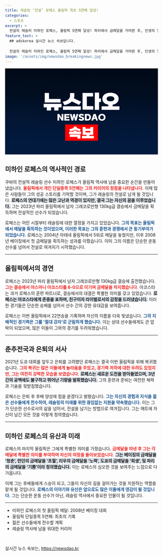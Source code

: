 ```yaml
---
title: 레슬링 ‘전설’ 로페스 올림픽 최초 5연패 달성!
categories:
  - 스포츠
excerpt: >
  전설의 레슬러 미하인 로페스, 올림픽 5연패 달성! 파리에서 금메달을 거머쥔 후, 인생의 일부를 매트에 남기며 감격의 은퇴를 선언했다. 그의 꿈은 이제 젊은 선수들에게로!
feature_text: >
  ## adskorea 실시간 뉴스 속보입니다.

  전설의 레슬러 미하인 로페스, 올림픽 5연패 달성! 파리에서 금메달을 거머쥔 후, 인생의 일부를 매트에 남기며 감격의 은퇴를 선언했다. 그의 꿈은 이제 젊은 선수들에게로!
image: '/assets/img/newsdao_breakingnews.jpg'
---
```


<p><img src="/assets/img/newsdao_breakingnews.jpg" alt="adskorea 속보" /></p>

<h2 data-ke-size="size26">미하인 로페스의 역사적인 경로</h2>

<p data-ke-size="size16">쿠바의 전설적 레슬링 선수 미하인 로페스가 올림픽 역사에 남을 중요한 순간을 만들어냈습니다. <b><span style="color: #ee2323;">올림픽에서 개인 단일종목 5연패는 그의 커리어의 정점을 나타냅니다.</span></b> 이제 많은 사람들이 그의 성공 스토리를 기억할 것이며, 그가 레슬링의 전설로 남게 될 것입니다. <b><span style="background-color: #21538527;">로페스의 연대기에는 많은 고난과 역경이 있지만, 결국 그는 자신의 꿈을 이루었습니다.</span></b> 그는 2023년 파리 올림픽에서 남자 그레코로만형 130kg급 결승에서 금메달을 획득하며 전설적인 선수가 되었습니다.</p>

<p data-ke-size="size16">로페스는 어린 시절부터 레슬링에 대한 열정을 가지고 있었습니다. <b><span style="color: #1a5490;">그의 목표는 올림픽에서 메달을 획득하는 것이었으며, 이러한 목표는 그의 훈련과 경쟁에서 큰 동기부여가 되었습니다.</span></b> 로페스는 2004년 아테네 올림픽에서 5위로 메달을 놓쳤지만, 이후 2008년 베이징에서 첫 금메달을 획득하는 성과를 이뤘습니다. 이미 그의 이름은 단순한 운동 선수를 넘어서 전설로 여겨지기 시작했습니다.</p>

<hr>

<h2 data-ke-size="size26">올림픽에서의 경연</h2>

<p data-ke-size="size16">로페스는 2023년 파리 올림픽에서 남자 그레코로만형 130kg급 결승에 출전했습니다. <b><span style="color: #ee2323;">그는 결승에서 야스마니 아코스타를 6-0으로 이기며 금메달을 차지했습니다.</span></b> 아코스타는 과거 로페스의 훈련 파트너로, 결승에서의 대결은 특별한 의미를 갖고 있었습니다. <b><span style="background-color: #21538527;">로페스는 아코스타에게 존중을 표하며, 친구이자 라이벌로서의 감정을 드러냈습니다.</span></b> 이러한 경기들은 단순한 승패를 넘어서 선수 간의 강한 유대감을 보여줍니다.</p>

<p data-ke-size="size16">로페스는 이번 올림픽에서 22연승을 기록하며 자신의 이름을 더욱 빛냈습니다. <b><span style="color: #1a5490;">그의 지배적인 경기력은 그를 '절대 강자'로 군림하게 했습니다.</span></b> 이는 상대 선수들에게도 큰 압박이 되었으며, 많은 이들이 그와의 경기를 두려워했습니다.</p>

<hr>

<h2 data-ke-size="size26">춘추전국과 은퇴의 서사</h2>

<p data-ke-size="size16">2021년 도쿄 대회를 앞두고 은퇴를 고려했던 로페스는 결국 이번 올림픽을 위해 복귀했습니다. <b><span style="color: #ee2323;">그의 복귀는 많은 이들에게 놀라움을 주었고, 경기력 저하에 대한 우려도 있었지만, 그는 여전히 강력한 모습을 보였습니다.</span></b> <b><span style="background-color: #21538527;">로페스는 새로운 도전을 받아들였으며, 3년 간의 공백에도 불구하고 뛰어난 기량을 발휘했습니다.</span></b> 그의 훈련과 준비는 여전한 체력과 기술을 뒷받침했습니다.</p>

<p data-ke-size="size16">로페스는 은퇴 후 후배 양성에 힘을 쏟겠다고 밝혔습니다. <b><span style="color: #1a5490;">그는 자신의 경험과 지식을 젊은 선수들에게 전수하여, 레슬링의 미래를 위한 끊임없는 지원을 약속했습니다.</span></b> 이는 그가 단순한 선수로서의 삶을 넘어서, 전설을 남기는 방법으로 여겨집니다. 그는 매트에 자신이 남긴 모든 것을 이렇게 정의했습니다.</p>

<hr>

<h2 data-ke-size="size26">미하인 로페스의 유산과 미래</h2>

<p data-ke-size="size16">로페스의 마지막 올림픽은 그에게 특별한 의미를 가졌습니다. <b><span style="color: #ee2323;">금메달을 따낸 후 그는 각 메달에 특별한 의미를 부여하며 자신의 여정을 돌아보았습니다.</span></b> <b><span style="background-color: #21538527;">그는 베이징의 금메달을 ‘청춘’, 런던의 금메달을 ‘초월’, 리우의 금메달을 ‘노력’, 도쿄의 금메달을 ‘희생’, 및 파리의 금메달을 ‘기쁨’이라 정의했습니다.</span></b> 이는 로페스의 심오한 것을 보여주는 느낌으로 다가옵니다.</p>

<p data-ke-size="size16">이제 그는 후배들에게 스승이 되고, 그들이 자신의 길을 걸어가는 것을 지원하는 역할을 맡게 될 것입니다. <b><span style="color: #1a5490;">로페스의 이야기와 유산은 앞으로도 많은 이들에게 영감이 될 것입니다.</span></b> 그는 단순한 운동 선수가 아닌, 레슬링 역사에서 중요한 인물이 될 것입니다.</p>

<hr>

<ul>
    <li>미하인 로페스의 첫 올림픽 메달: 2008년 베이징 대회</li>
    <li>올림픽 단일종목 5연패: 최초의 기록</li>
    <li>젊은 선수들에게 전수할 계획</li>
    <li>레슬링 역사에 남을 위대한 커리어</li>
</ul>

<p data-ke-size="size16">&nbsp;</p>
실시간 뉴스 속보는, <a href="https://newsdao.kr" rel="dofollow">https://newsdao.kr</a>


